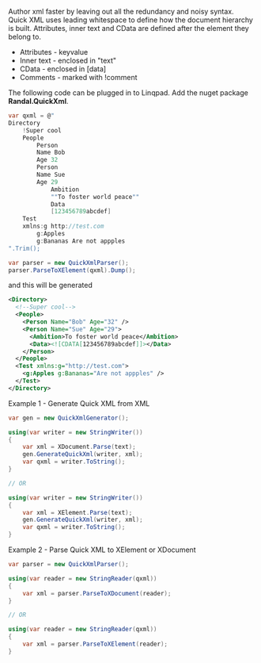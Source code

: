 Author xml faster by leaving out all the redundancy and noisy syntax.  
Quick XML uses leading whitespace to define how the document hierarchy is built.
Attributes, inner text and CData are defined after the element they belong to.

- Attributes - key<space>value<eol>
- Inner text - enclosed in "text"
- CData - enclosed in [data]
- Comments - marked with !comment

The following code can be plugged in to Linqpad.
Add the nuget package **Randal.QuickXml**.
```csharp
var qxml = @"
Directory
	!Super cool
	People
		Person
		Name Bob
		Age 32
		Person
		Name Sue
		Age 29
			Ambition
			""To foster world peace""
			Data
			[123456789abcdef]
	Test
	xmlns:g http://test.com
		g:Apples
		g:Bananas Are not appples
".Trim();

var parser = new QuickXmlParser();
parser.ParseToXElement(qxml).Dump();
```
and this will be generated
```xml
<Directory>
  <!--Super cool-->
  <People>
    <Person Name="Bob" Age="32" />
    <Person Name="Sue" Age="29">
      <Ambition>To foster world peace</Ambition>
      <Data><![CDATA[123456789abcdef]]></Data>
    </Person>
  </People>
  <Test xmlns:g="http://test.com">
    <g:Apples g:Bananas="Are not appples" />
  </Test>
</Directory>
```


Example 1 - Generate Quick XML from XML
```csharp
var gen = new QuickXmlGenerator();

using(var writer = new StringWriter())
{
	var xml = XDocument.Parse(text);
	gen.GenerateQuickXml(writer, xml);
	var qxml = writer.ToString();
}

// OR

using(var writer = new StringWriter())
{
	var xml = XElement.Parse(text);
	gen.GenerateQuickXml(writer, xml);
	var qxml = writer.ToString();
}
```

Example 2 - Parse Quick XML to XElement or XDocument
```csharp
var parser = new QuickXmlParser();

using(var reader = new StringReader(qxml))
{
	var xml = parser.ParseToXDocument(reader);
}

// OR

using(var reader = new StringReader(qxml))
{
	var xml = parser.ParseToXElement(reader);
}
```
